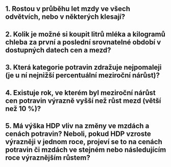 ## 1. Rostou v průběhu let mzdy ve všech odvětvích, nebo v některých klesají?

## 2. Kolik je možné si koupit litrů mléka a kilogramů chleba za první a poslední srovnatelné období v dostupných datech cen a mezd?

## 3. Která kategorie potravin zdražuje nejpomaleji (je u ní nejnižší percentuální meziroční nárůst)? 

## 4. Existuje rok, ve kterém byl meziroční nárůst cen potravin výrazně vyšší než růst mezd (větší než 10 %)?

## 5. Má výška HDP vliv na změny ve mzdách a cenách potravin? Neboli, pokud HDP vzroste výrazněji v jednom roce, projeví se to na cenách potravin či mzdách ve stejném nebo následujícím roce výraznějším růstem?